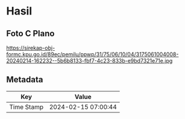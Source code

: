 # Hasil

## Foto C Plano

https://sirekap-obj-formc.kpu.go.id/89ec/pemilu/ppwp/31/75/06/10/04/3175061004008-20240214-162232--5b6b8133-fbf7-4c23-833b-e9bd7321e71e.jpg


## Metadata

| Key        | Value               |
| ---------- | ------------------- |
| Time Stamp | 2024-02-15 07:00:44 |



